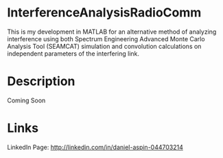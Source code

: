 # InterferenceAnalysisRadioComm
This is my development in MATLAB for an alternative method of analyzing interference using both Spectrum Engineering Advanced Monte Carlo Analysis Tool (SEAMCAT) simulation and convolution calculations on independent parameters of the interfering link.

# Description

Coming Soon


# Links
LinkedIn Page: http://linkedin.com/in/daniel-aspin-044703214


